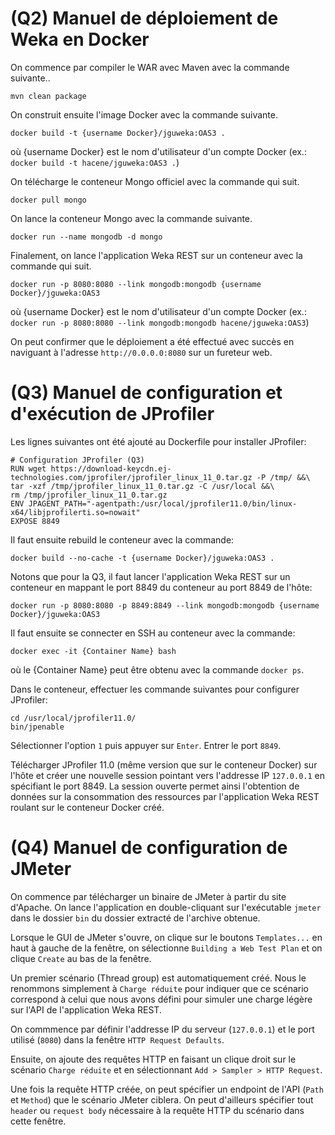 
# (Q2) Manuel de déploiement de Weka en Docker

On commence par compiler le WAR avec Maven avec la commande suivante..

```mvn clean package```

On construit ensuite l'image Docker avec la commande suivante.

```docker build -t {username Docker}/jguweka:OAS3 .```

où {username Docker} est le nom d'utilisateur d'un compte Docker (ex.: `docker build -t hacene/jguweka:OAS3 .`)

On télécharge le conteneur Mongo officiel avec la commande qui suit.

```docker pull mongo```

On lance la conteneur Mongo avec la commande suivante.

```docker run --name mongodb -d mongo```

Finalement, on lance l'application Weka REST sur un conteneur avec la commande qui suit.

```docker run -p 8080:8080 --link mongodb:mongodb {username Docker}/jguweka:OAS3```

où {username Docker} est le nom d'utilisateur d'un compte Docker (ex.: `docker run -p 8080:8080 --link mongodb:mongodb hacene/jguweka:OAS3`)

On peut confirmer que le déploiement a été effectué avec succès en naviguant à l'adresse `http://0.0.0.0:8080` sur un fureteur web.

# (Q3) Manuel de configuration et d'exécution de JProfiler

Les lignes suivantes ont été ajouté au Dockerfile pour installer JProfiler:

```
# Configuration JProfiler (Q3)
RUN wget https://download-keycdn.ej-technologies.com/jprofiler/jprofiler_linux_11_0.tar.gz -P /tmp/ &&\
tar -xzf /tmp/jprofiler_linux_11_0.tar.gz -C /usr/local &&\
rm /tmp/jprofiler_linux_11_0.tar.gz
ENV JPAGENT_PATH="-agentpath:/usr/local/jprofiler11.0/bin/linux-x64/libjprofilerti.so=nowait"
EXPOSE 8849
```

Il faut ensuite rebuild le conteneur avec la commande:

`docker build --no-cache -t {username Docker}/jguweka:OAS3 .`

Notons que pour la Q3, il faut lancer l'application Weka REST sur un conteneur en mappant le port 8849 du conteneur au port 8849 de l'hôte:

```docker run -p 8080:8080 -p 8849:8849 --link mongodb:mongodb {username Docker}/jguweka:OAS3```

Il faut ensuite se connecter en SSH au conteneur avec la commande:

`docker exec -it {Container Name} bash`

où le {Container Name} peut être obtenu avec la commande `docker ps`.

Dans le conteneur, effectuer les commande suivantes pour configurer JProfiler:

```
cd /usr/local/jprofiler11.0/
bin/jpenable
```

Sélectionner l'option `1` puis appuyer sur `Enter`. Entrer le port `8849`.

Télécharger JProfiler 11.0 (même version que sur le conteneur Docker) sur l'hôte et créer une nouvelle session pointant vers l'addresse IP `127.0.0.1` en spécifiant le port 8849. La session ouverte permet ainsi l'obtention de données sur la consommation des ressources par l'application Weka REST roulant sur le conteneur Docker créé.

# (Q4) Manuel de configuration de JMeter

On commence par télécharger un binaire de JMeter à partir du site d'Apache. On lance l'application en double-cliquant sur l'exécutable `jmeter` dans le dossier `bin` du dossier extracté de l'archive obtenue.

Lorsque le GUI de JMeter s'ouvre, on clique sur le boutons `Templates...` en haut à gauche de la fenêtre, on sélectionne `Building a Web Test Plan` et on clique `Create` au bas de la fenêtre.

Un premier scénario (Thread group) est automatiquement créé. Nous le renommons simplement à `Charge réduite` pour indiquer que ce scénario correspond à celui que nous avons défini pour simuler une charge légère sur l'API de l'application Weka REST.

On commmence par définir l'addresse IP du serveur (`127.0.0.1`) et le port utilisé (`8080`) dans la fenêtre `HTTP Request Defaults`.

Ensuite, on ajoute des requêtes HTTP en faisant un clique droit sur le scénario `Charge réduite` et en sélectionnant `Add > Sampler > HTTP Request`.

Une fois la requête HTTP créée, on peut spécifier un endpoint de l'API (`Path` et `Method`) que le scénario JMeter ciblera. On peut d'ailleurs spécifier tout `header` ou `request body` nécessaire à la requête HTTP du scénario dans cette fenêtre.




